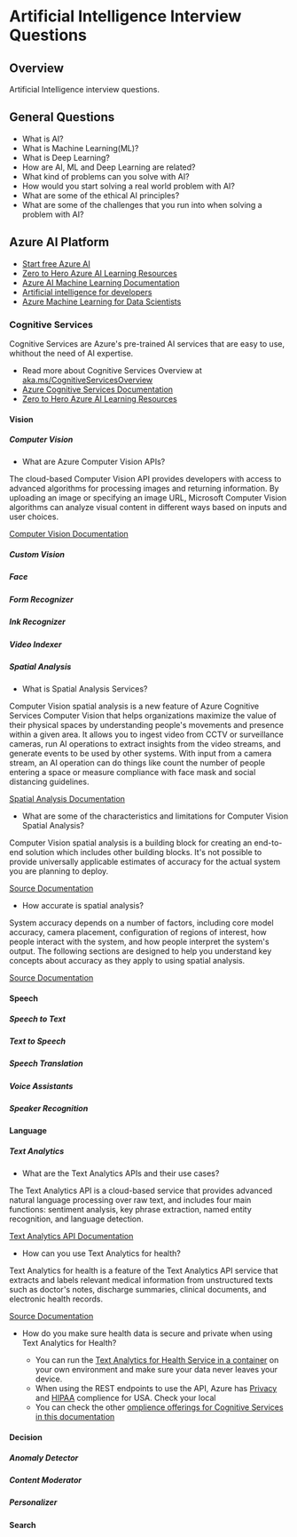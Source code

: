 # Artificial Intelligence Interview Questions

## Overview

Artificial Intelligence interview questions. 

## General Questions

- What is AI?
- What is Machine Learning(ML)?
- What is Deep Learning?
- How are AI, ML and Deep Learning are related?
- What kind of problems can you solve with AI?
- How would you start solving a real world problem with AI?
- What are some of the ethical AI principles? 
- What are some of the challenges that you run into when solving a problem with AI?

## Azure AI Platform

- [Start free Azure AI](https://azure.microsoft.com/free/ai/?WT.mc_id=aiml-14043-ayyonet)
- [Zero to Hero Azure AI Learning Resources](https://azure.microsoft.com/overview/ai-platform/dev-resources/?WT.mc_id=aiml-14043-ayyonet)
- [Azure AI Machine Learning Documentation](https://docs.microsoft.com/azure/?product=ai-machine-learning&WT.mc_id=aiml-14043-ayyonet)
- [Artificial intelligence for developers](https://azure.microsoft.com/overview/ai-platform/dev-resources/?WT.mc_id=aiml-14043-ayyonet)
- [Azure Machine Learning for Data Scientists](https://azure.microsoft.com/overview/ai-platform/data-scientist-resources/?WT.mc_id=aiml-14043-ayyonet#learning-journey)

### Cognitive Services

Cognitive Services are Azure's pre-trained AI services that are easy to use, whithout the need of AI expertise. 

- Read more about Cognitive Services Overview at [aka.ms/CognitiveServicesOverview](https://azure.microsoft.com/services/cognitive-services/?WT.mc_id=aiml-14043-ayyonet)
- [Azure Cognitive Services Documentation](https://docs.microsoft.com/azure/cognitive-services/?WT.mc_id=aiml-14043-ayyonet)
- [Zero to Hero Azure AI Learning Resources](https://azure.microsoft.com/overview/ai-platform/dev-resources/?WT.mc_id=aiml-14043-ayyonet#learning-journey)

#### Vision

##### Computer Vision

- What are Azure Computer Vision APIs?

The cloud-based Computer Vision API provides developers with access to advanced algorithms for processing images and returning information. By uploading an image or specifying an image URL, Microsoft Computer Vision algorithms can analyze visual content in different ways based on inputs and user choices.

[Computer Vision Documentation](https://docs.microsoft.com/azure/cognitive-services/computer-vision/?WT.mc_id=aiml-14043-ayyonet)


##### Custom Vision

##### Face

##### Form Recognizer

##### Ink Recognizer

##### Video Indexer 

##### Spatial Analysis

- What is Spatial Analysis Services?

Computer Vision spatial analysis is a new feature of Azure Cognitive Services Computer Vision that helps organizations maximize the value of their physical spaces by understanding people's movements and presence within a given area. It allows you to ingest video from CCTV or surveillance cameras, run AI operations to extract insights from the video streams, and generate events to be used by other systems. With input from a camera stream, an AI operation can do things like count the number of people entering a space or measure compliance with face mask and social distancing guidelines.

[Spatial Analysis Documentation](https://docs.microsoft.com/azure/cognitive-services/computer-vision/intro-to-spatial-analysis-public-preview?WT.mc_id=aiml-14043-ayyonet)

- What are some of the characteristics and limitations for Computer Vision Spatial Analysis?

Computer Vision spatial analysis is a building block for creating an end-to-end solution which includes other building blocks. It's not possible to provide universally applicable estimates of accuracy for the actual system you are planning to deploy.

[Source Documentation](https://docs.microsoft.com/legal/cognitive-services/computer-vision/accuracy-and-limitations?context=%2fazure%2fcognitive-services%2fComputer-vision%2fcontext%2fcontext&WT.mc_id=aiml-14043-ayyonet)

- How accurate is spatial analysis?

System accuracy depends on a number of factors, including core model accuracy, camera placement, configuration of regions of interest, how people interact with the system, and how people interpret the system's output. The following sections are designed to help you understand key concepts about accuracy as they apply to using spatial analysis.

[Source Documentation](https://docs.microsoft.com/legal/cognitive-services/computer-vision/accuracy-and-limitations?context=%2fazure%2fcognitive-services%2fComputer-vision%2fcontext%2fcontext&WT.mc_id=aiml-14043-ayyonet#how-accurate-is-spatial-analysis)

#### Speech

##### Speech to Text

##### Text to Speech

##### Speech Translation

##### Voice Assistants

##### Speaker Recognition

#### Language

##### Text Analytics

- What are the Text Analytics APIs and their use cases?

The Text Analytics API is a cloud-based service that provides advanced natural language processing over raw text, and includes four main functions: sentiment analysis, key phrase extraction, named entity recognition, and language detection.

[Text Analytics API Documentation](https://docs.microsoft.com/azure/cognitive-services/text-analytics/?WT.mc_id=aiml-14043-ayyonet)

- How can you use Text Analytics for health?

Text Analytics for health is a feature of the Text Analytics API service that extracts and labels relevant medical information from unstructured texts such as doctor's notes, discharge summaries, clinical documents, and electronic health records. 

[Source Documentation](https://docs.microsoft.com/azure/cognitive-services/text-analytics/how-tos/text-analytics-for-health?tabs=ner&WT.mc_id=aiml-14043-ayyonet)

- How do you make sure health data is secure and private when using Text Analytics for Health?

  - You can run the [Text Analytics for Health Service in a container](https://docs.microsoft.com/azure/cognitive-services/text-analytics/how-tos/text-analytics-how-to-install-containers?tabs=healthcare&WT.mc_id=aiml-14043-ayyonet) on your own environment and make sure your data never leaves your device.
  - When using the REST endpoints to use the API, Azure has [Privacy](https://azure.microsoft.com/support/legal/cognitive-services-compliance-and-privacy/?WT.mc_id=aiml-14043-ayyonet) and [HIPAA](https://www.hhs.gov/hipaa/for-professionals/security/laws-regulations/index.html) complience for USA. Check your local 
  - You can check the other [omplience offerings for Cognitive Services in this documentation](https://azure.microsoft.com/resources/microsoft-azure-compliance-offerings/?WT.mc_id=aiml-14043-ayyonet)


#### Decision

##### Anomaly Detector

##### Content Moderator

#####  Personalizer

#### Search


